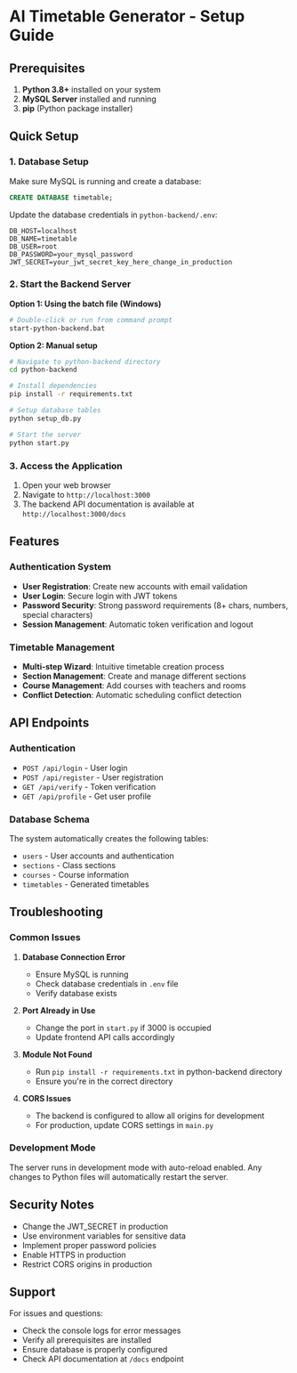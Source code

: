 # AI Timetable Generator - Setup Guide

## Prerequisites

1. **Python 3.8+** installed on your system
2. **MySQL Server** installed and running
3. **pip** (Python package installer)

## Quick Setup

### 1. Database Setup

Make sure MySQL is running and create a database:

```sql
CREATE DATABASE timetable;
```

Update the database credentials in `python-backend/.env`:

```env
DB_HOST=localhost
DB_NAME=timetable
DB_USER=root
DB_PASSWORD=your_mysql_password
JWT_SECRET=your_jwt_secret_key_here_change_in_production
```

### 2. Start the Backend Server

**Option 1: Using the batch file (Windows)**
```bash
# Double-click or run from command prompt
start-python-backend.bat
```

**Option 2: Manual setup**
```bash
# Navigate to python-backend directory
cd python-backend

# Install dependencies
pip install -r requirements.txt

# Setup database tables
python setup_db.py

# Start the server
python start.py
```

### 3. Access the Application

1. Open your web browser
2. Navigate to `http://localhost:3000`
3. The backend API documentation is available at `http://localhost:3000/docs`

## Features

### Authentication System
- **User Registration**: Create new accounts with email validation
- **User Login**: Secure login with JWT tokens
- **Password Security**: Strong password requirements (8+ chars, numbers, special characters)
- **Session Management**: Automatic token verification and logout

### Timetable Management
- **Multi-step Wizard**: Intuitive timetable creation process
- **Section Management**: Create and manage different sections
- **Course Management**: Add courses with teachers and rooms
- **Conflict Detection**: Automatic scheduling conflict detection

## API Endpoints

### Authentication
- `POST /api/login` - User login
- `POST /api/register` - User registration
- `GET /api/verify` - Token verification
- `GET /api/profile` - Get user profile

### Database Schema

The system automatically creates the following tables:
- `users` - User accounts and authentication
- `sections` - Class sections
- `courses` - Course information
- `timetables` - Generated timetables

## Troubleshooting

### Common Issues

1. **Database Connection Error**
   - Ensure MySQL is running
   - Check database credentials in `.env` file
   - Verify database exists

2. **Port Already in Use**
   - Change the port in `start.py` if 3000 is occupied
   - Update frontend API calls accordingly

3. **Module Not Found**
   - Run `pip install -r requirements.txt` in python-backend directory
   - Ensure you're in the correct directory

4. **CORS Issues**
   - The backend is configured to allow all origins for development
   - For production, update CORS settings in `main.py`

### Development Mode

The server runs in development mode with auto-reload enabled. Any changes to Python files will automatically restart the server.

## Security Notes

- Change the JWT_SECRET in production
- Use environment variables for sensitive data
- Implement proper password policies
- Enable HTTPS in production
- Restrict CORS origins in production

## Support

For issues and questions:
- Check the console logs for error messages
- Verify all prerequisites are installed
- Ensure database is properly configured
- Check API documentation at `/docs` endpoint